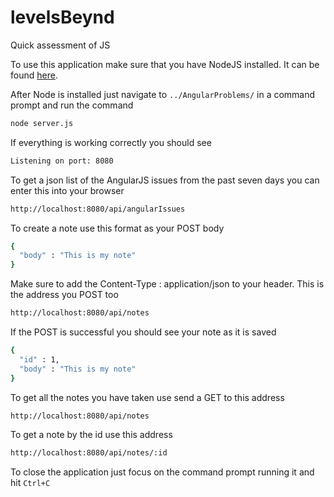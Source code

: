 # levelsBeynd
Quick assessment of JS

To use this application make sure that you have NodeJS installed. It can be found [here][node].

After Node is installed just navigate to ```../AngularProblems/``` in a command prompt and run the command 
```sh
node server.js
```
If everything is working correctly you should see
```sh
Listening on port: 8080
```

To get a json list of the AngularJS issues from the past seven days you can enter this into your browser
```sh
http://localhost:8080/api/angularIssues
```

To create a note use this format as your POST body
```sh
{
  "body" : "This is my note"
}
```


Make sure to add the Content-Type : application/json to your header. This is the address you POST too
```sh
http://localhost:8080/api/notes
```
If the POST is successful you should see your note as it is saved
```sh
{
  "id" : 1,
  "body" : "This is my note"
}
```

To get all the notes you have taken use send a GET to this address
```sh
http://localhost:8080/api/notes
```

To get a note by the id use this address 
```sh
http://localhost:8080/api/notes/:id
```

To close the application just focus on the command prompt running it and hit ```Ctrl+C```

[node]: <https://nodejs.org/>

